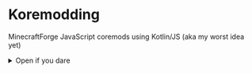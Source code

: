 # Koremodding
MinecraftForge JavaScript coremods using Kotlin/JS (aka my worst idea yet)

<details>
<summary>Open if you dare</summary>

The main source code can be found inside the `koremod` subproject, [here](koremod/src/main/kotlin/koremod.kt)

This code is build with the kotlin/js nodejs target, then [processed by esbuild.](koremod/build.js)

esbuild includes [a loader](koremod/loader.js) that properly exposes the loaded kotlin/js module to the global scope.

The build setup is *incredibly* fragile so I wouldn't be surprised if it breaks.

</details>